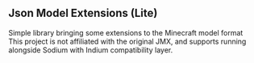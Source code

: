 ## Json Model Extensions (Lite)
Simple library bringing some extensions to the Minecraft model format  
This project is not affiliated with the original JMX, and supports running
alongside Sodium with Indium compatibility layer.